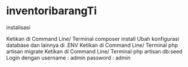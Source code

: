 # inventoribarangTi

instalisasi

Ketikan di Command Line/ Terminal
composer install
Ubah konfigurasi database dan lainnya di .ENV
Ketikan di Command Line/ Terminal
php artisan migrate
Ketikan di Command Line/ Terminal
php artisan db:seed
Login dengan
username : admin
password : admin
